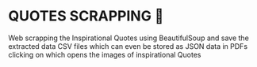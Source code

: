 # QUOTES SCRAPPING :beginner:
Web scrapping the Inspirational Quotes using BeautifulSoup and save the extracted data CSV files which can even be stored as JSON data in PDFs clicking on which opens the images of inspirational Quotes
